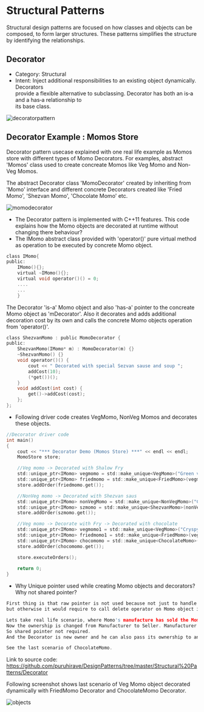 # Structural Patterns
Structural design patterns are focused on how classes and objects can be composed, to form larger structures.
These patterns simplifies the structure by identifying the relationships.

## Decorator
* Category: Structural
* Intent:
   Inject additional responsibilities	to	an existing	object dynamically. Decorators	
  provide	a	flexible	alternative	to	subclassing.
	Decorator	has	both	an	is‐a	and	a	has‐a	relationship	to	
its	base	class.

![decoratorpattern](https://user-images.githubusercontent.com/6056609/43302516-ab9cc3ea-9188-11e8-82e5-cc85c8e594fc.png)

## Decorator Example : Momos Store

Decorator pattern usecase explained with one real life example as Momos store with different types of Momo Decorators.
For examples, abstract 'Momos' class used to create concreate Momos like Veg Momo and Non-Veg Momos.

The abstract Decorator class 'MomoDecorator' created by inheriting from 'Momo' interface and different concrete Decorators created like 'Fried Momo', 'Shezvan Momo', 'Chocolate Momo' etc.

![momodecorator](https://user-images.githubusercontent.com/6056609/43451378-70210d60-94d2-11e8-8996-45d032983361.png)

* The Decorator pattern is implemented with C++11 features. This code explains how the Momo objects are decorated at runtime without changing there behaviour? 
* The IMomo abstract class provided with 'operator()' pure virtual method as operation to be executed by concrete Momo object. 
```C
class IMomo{
public:
    IMomo(){};
    virtual ~IMomo(){};
    virtual void operator()() = 0;
    ....
    ...
    }
```

The Decorator 'is-a' Momo object and also 'has-a' pointer to the concreate Momo object as 'mDecorator'. Also it decorates and adds additional decoration cost by its own and calls the concrete Momo objects operation from 'operator()'.

```C
class ShezvanMomo : public MomoDecorator {
public:
    ShezvanMomo(IMomo* m) : MomoDecorator(m) {}
    ~ShezvanMomo() {}
    void operator()() {
        cout << " Decorated with special Sezvan sause and soup ";
        addCost(10);
        (*get())();
    }
    void addCost(int cost) {
        get()->addCost(cost);
    };
};
```


* Following driver code creates VegMomo, NonVeg Momos and decorates these objects.
```C
//Decorator driver code
int main()
{
    cout << "*** Decorator Demo (Momos Store) ***" << endl << endl;
    MomoStore store;

    //Veg momo -> Decorated with Shalow Fry
    std::unique_ptr<IMomo> vegmomo = std::make_unique<VegMomo>("Green vegitables");
    std::unique_ptr<IMomo> friedmomo = std::make_unique<FriedMomo>(vegmomo.get());
    store.addOrder(friedmomo.get());

    //NonVeg momo -> Decorated with Shezvan saus
    std::unique_ptr<IMomo> nonVegMomo = std::make_unique<NonVegMomo>("Chicken");
    std::unique_ptr<IMomo> szmomo = std::make_unique<ShezvanMomo>(nonVegMomo.get());
    store.addOrder(szmomo.get());

    //Veg momo -> Decorate with Fry -> Decorated with chocolate
    std::unique_ptr<IMomo> vegmomo1 = std::make_unique<VegMomo>("Cryspy items");
    std::unique_ptr<IMomo> friedmomo1 = std::make_unique<FriedMomo>(vegmomo1.get());
    std::unique_ptr<IMomo> chocomomo = std::make_unique<ChocolateMomo>(friedmomo1.get());
    store.addOrder(chocomomo.get());

    store.executeOrders();
    
    return 0;
}
```
* Why Unique pointer used while creating Momo objects and decorators? Why not shared pointer?
```C
First thing is that raw pointer is not used because not just to handle automatic life time of Momo Objects,
but otherwise it would require to call delete operator on Momo object in both driver code and MomoStore code also. 

Lets take real life scenario, where Momo's manufacture has sold the Momo's to Seller/Distributor.
Now the ownership is changed from Manufacturer to Seller. Manufacturer no more requires ownership of these objects. 
So shared pointer not required. 
And the Decorator is new owner and he can also pass its ownership to another Decorator.

See the last scenario of ChocolateMomo.
```

Link to source code:
https://github.com/puruhirave/DesignPatterns/tree/master/Structural%20Patterns/Decorator

 Following screenshot shows last scenario of Veg Momo object decorated dynamically with FriedMomo Decorator and ChocolateMomo Decorator.

![objects](https://user-images.githubusercontent.com/6056609/43304796-131678c2-9193-11e8-9546-22b2d7fb26c5.png)
